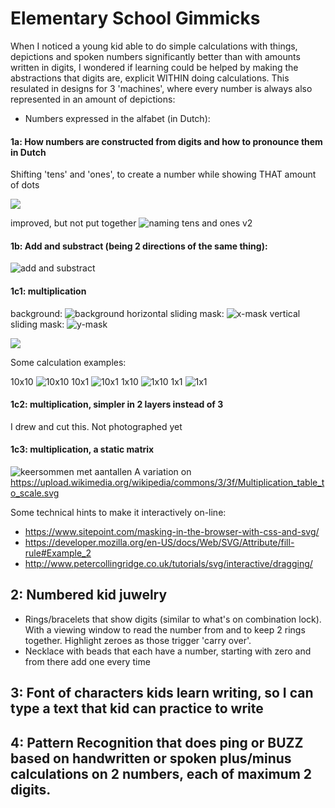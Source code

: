 # Elementary School Gimmicks
When I noticed a young kid able to do simple calculations with things, depictions and spoken numbers significantly better than with amounts written in digits, I wondered if learning could be helped by making the abstractions that digits are, explicit WITHIN doing calculations. This resulated in designs for 3 'machines', where every number is always also represented in an amount of depictions:

- Numbers expressed in the alfabet (in Dutch):

#### 1a: How numbers are constructed from digits and how to pronounce them in Dutch

Shifting 'tens' and 'ones', to create a number while showing THAT amount of dots

<img src="https://raw.githubusercontent.com/steltenpower/ElementarySchoolGimmicks/master/getallenuitspreker_samengesteld.jpg">

improved, but not put together
![naming tens and ones v2](https://raw.githubusercontent.com/steltenpower/ElementarySchoolGimmicks/master/getallenuitspreker.jpg)


#### 1b: Add and substract (being 2 directions of the same thing):
![add and substract](https://raw.githubusercontent.com/steltenpower/ElementarySchoolGimmicks/master/IMG_20230328_233125596.jpg)

#### 1c1: multiplication<a name="multiplication"></a>
background:
![background](https://raw.githubusercontent.com/steltenpower/ElementarySchoolGimmicks/master/multiply_background.jpg)
horizontal sliding mask:
![x-mask](https://raw.githubusercontent.com/steltenpower/ElementarySchoolGimmicks/master/horizontal_sliding_mask.jpg)
vertical sliding mask:
![y-mask](https://raw.githubusercontent.com/steltenpower/ElementarySchoolGimmicks/master/vertical_sliding_mask.jpg)

<a title="play !" href="https://steltenpower.github.io/ElementarySchoolGimmicks/sliding_calculators_multiplication.html">
<img src="https://repository-images.githubusercontent.com/217832815/2aec6500-1022-11eb-952a-1796fdb14235"></a>


Some calculation examples:

10x10
![10x10](https://raw.githubusercontent.com/steltenpower/ElementarySchoolGimmicks/master/IMG_20200501_203637563.jpg)
10x1
![10x1](https://raw.githubusercontent.com/steltenpower/ElementarySchoolGimmicks/master/IMG_20200501_160157134.jpg)
1x10
![1x10](https://github.com/steltenpower/ElementarySchoolGimmicks/blob/master/1x10.jpg)
1x1
![1x1](https://raw.githubusercontent.com/steltenpower/ElementarySchoolGimmicks/master/1x1.jpg)

#### 1c2: multiplication, simpler in 2 layers instead of 3<a name="multiplication_2layer"></a>
I drew and cut this. Not photographed yet

#### 1c3: multiplication, a static matrix <a name="multiplication_static"></a>
![keersommen met aantallen](https://github.com/steltenpower/ElementarySchoolGimmicks/blob/master/keersommen_met_aantallen.jpg)
A variation on https://upload.wikimedia.org/wikipedia/commons/3/3f/Multiplication_table_to_scale.svg


Some technical hints to make it interactively on-line:
- https://www.sitepoint.com/masking-in-the-browser-with-css-and-svg/
- https://developer.mozilla.org/en-US/docs/Web/SVG/Attribute/fill-rule#Example_2
- http://www.petercollingridge.co.uk/tutorials/svg/interactive/dragging/

## 2: Numbered kid juwelry
- Rings/bracelets that show digits (similar to what's on combination lock). With a viewing window to read the number from and to keep 2 rings together. Highlight zeroes as those trigger 'carry over'.
- Necklace with beads that each have a number, starting with zero and from there add one every time


## 3: Font of characters kids learn writing, so I can type a text that kid can practice to write

## 4: Pattern Recognition that does ping or BUZZ based on handwritten or spoken plus/minus calculations on 2 numbers, each of maximum 2 digits.
